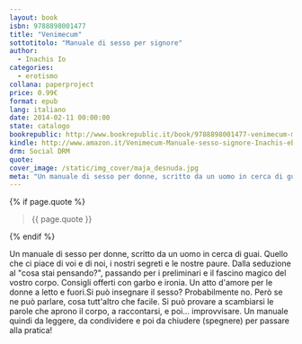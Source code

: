 ```yaml
---
layout: book
isbn: 9788898001477
title: "Venimecum"
sottotitolo: "Manuale di sesso per signore"
author:
  - Inachis Io
categories:
  - erotismo
collana: paperproject
price: 0.99€
format: epub
lang: italiano
date: 2014-02-11 00:00:00
state: catalogo
bookrepublic: http://www.bookrepublic.it/book/9788898001477-venimecum-manuale-di-sesso-per-signore/
kindle: http://www.amazon.it/Venimecum-Manuale-sesso-signore-Inachis-ebook/dp/B00ID6OT46/
drm: Social DRM
quote:
cover_image: /static/img_cover/maja_desnuda.jpg
meta: "Un manuale di sesso per donne, scritto da un uomo in cerca di guai. Quello che ci piace di voi e di noi, i nostri segreti e le nostre paure."
---
```


{% if page.quote %}
<blockquote>
    {{ page.quote }}
</blockquote>
{% endif %}

Un manuale di sesso per donne, scritto da un uomo in cerca di guai. Quello che ci piace di voi e di noi, i nostri segreti e le nostre paure. Dalla seduzione al "cosa stai pensando?", passando per i preliminari e il fascino magico del vostro corpo. Consigli offerti con garbo e ironia. Un atto d'amore per le donne a letto e fuori.Si può insegnare il sesso? Probabilmente no. Però se ne può parlare, cosa tutt'altro che facile. Si può provare a scambiarsi le parole che aprono il corpo, a raccontarsi, e poi... improvvisare. Un manuale quindi da leggere, da condividere e poi da chiudere (spegnere) per passare alla pratica!
